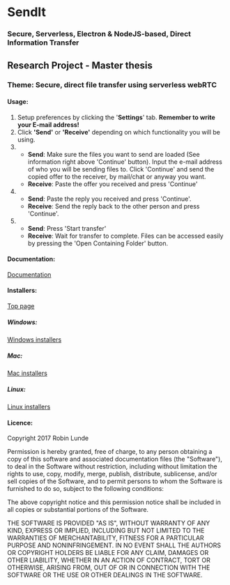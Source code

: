 # SendIt
### Secure, Serverless, Electron & NodeJS-based, Direct Information Transfer

## Research Project - Master thesis
### Theme: Secure, direct file transfer using serverless webRTC

#### Usage:
1. Setup preferences by clicking the '<b>Settings</b>' tab. <b>Remember to write your E-mail address!</b>
2. Click <b>'Send'</b> or <b>'Receive'</b> depending on which functionality you will be using.
3.	- <b>Send</b>: Make sure the files you want to send are loaded (See information right above 'Continue' button). Input the e-mail address of who you will be sending files to. Click 'Continue' and send the copied offer to the receiver, by mail/chat or anyway you want.
	- <b>Receive</b>: Paste the offer you received and press 'Continue'
4. 	- <b>Send</b>: Paste the reply you received and press 'Continue'.
	- <b>Receive</b>: Send the reply back to the other person and press 'Continue'.
5.	- <b>Send</b>: Press 'Start transfer'
	- <b>Receive</b>: Wait for transfer to complete. Files can be accessed easily by pressing the 'Open Containing Folder' button.

#### Documentation:
[Documentation](https://robiq.github.io/Project/)

#### Installers:
[Top page](https://github.com/Robiq/SendIt_release)
##### Windows: 
[Windows installers](https://github.com/Robiq/SendIt_release/tree/master/Windows)
##### Mac:
[Mac installers](https://github.com/Robiq/SendIt_release/tree/master/Mac)
##### Linux:
[Linux installers](https://github.com/Robiq/SendIt_release/tree/master/Linux)

#### Licence:
Copyright 2017 Robin Lunde

Permission is hereby granted, free of charge, to any person obtaining a copy of this software and associated documentation files (the "Software"), to deal in the Software without restriction, including without limitation the rights to use, copy, modify, merge, publish, distribute, sublicense, and/or sell copies of the Software, and to permit persons to whom the Software is furnished to do so, subject to the following conditions:

The above copyright notice and this permission notice shall be included in all copies or substantial portions of the Software.

THE SOFTWARE IS PROVIDED "AS IS", WITHOUT WARRANTY OF ANY KIND, EXPRESS OR IMPLIED, INCLUDING BUT NOT LIMITED TO THE WARRANTIES OF MERCHANTABILITY, FITNESS FOR A PARTICULAR PURPOSE AND NONINFRINGEMENT. IN NO EVENT SHALL THE AUTHORS OR COPYRIGHT HOLDERS BE LIABLE FOR ANY CLAIM, DAMAGES OR OTHER LIABILITY, WHETHER IN AN ACTION OF CONTRACT, TORT OR OTHERWISE, ARISING FROM, OUT OF OR IN CONNECTION WITH THE SOFTWARE OR THE USE OR OTHER DEALINGS IN THE SOFTWARE.
